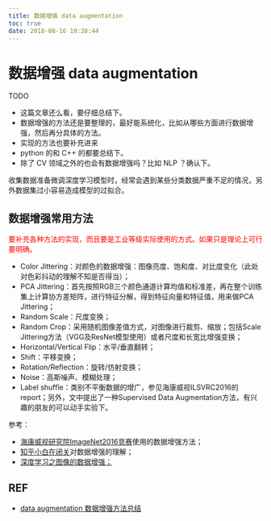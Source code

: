```yaml
---
title: 数据增强 data augmentation
toc: true
date: 2018-08-16 19:38:44
---
```

# 数据增强 data augmentation

TODO

- 这篇文章还么看，要仔细总结下。
- 数据增强的方法还是要整理的，最好能系统化，比如从哪些方面进行数据增强，然后再分具体的方法。
- 实现的方法也要补充进来
- python 的和 C++ 的都要总结下。
- 除了 CV 领域之外的也会有数据增强吗？比如 NLP ？确认下。


收集数据准备微调深度学习模型时，经常会遇到某些分类数据严重不足的情况，另外数据集过小容易造成模型的过拟合。



## 数据增强常用方法

<span style="color:red;">要补充各种方法的实现，而且要是工业等级实际使用的方式。如果只是理论上可行要明确。</span>

- Color Jittering：对颜色的数据增强：图像亮度、饱和度、对比度变化（此处对色彩抖动的理解不知是否得当）；
- PCA  Jittering：首先按照RGB三个颜色通道计算均值和标准差，再在整个训练集上计算协方差矩阵，进行特征分解，得到特征向量和特征值，用来做PCA Jittering；
- Random Scale：尺度变换；
- Random Crop：采用随机图像差值方式，对图像进行裁剪、缩放；包括Scale Jittering方法（VGG及ResNet模型使用）或者尺度和长宽比增强变换；
- Horizontal/Vertical Flip：水平/垂直翻转；
- Shift：平移变换；
- Rotation/Reflection：旋转/仿射变换；
- Noise：高斯噪声、模糊处理；
- Label shuffle：类别不平衡数据的增广，参见海康威视ILSVRC2016的report；另外，文中提出了一种Supervised Data Augmentation方法，有兴趣的朋友的可以动手实验下。

参考：

- [海康威视研究院ImageNet2016竞赛](https://zhuanlan.zhihu.com/p/23249000)使用的数据增强方法；
- [知乎小白在闭关](https://www.zhihu.com/people/yan-zhang-xi/answers)对数据增强的理解；
- [深度学习之图像的数据增强；](http://www.cnblogs.com/gongxijun/p/6117588.html)





## REF

- [data augmentation 数据增强方法总结](https://blog.csdn.net/u010555688/article/details/60757932)
